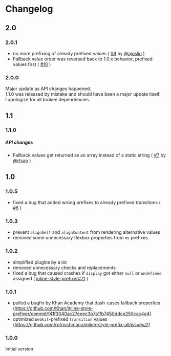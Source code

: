 # Changelog

## 2.0
### 2.0.1
* no more prefixing of already prefixed values ( [#9](https://github.com/rofrischmann/inline-style-prefix-all/pull/9) by [@ajoslin](https://github.com/ajoslin) )
* Fallback value order was reversed back to 1.0.x behavior, prefixed values first ( [#10](https://github.com/rofrischmann/inline-style-prefix-all/issues/10) )

### 2.0.0
Major update as API changes happened. <br>
1.1.0 was released by mistake and should have been a major update itself.<br>
I apologize for all broken dependencies.

## 1.1
### 1.1.0
##### API changes
* Fallback values get returned as an array instead of a static string ( [#7](https://github.com/rofrischmann/inline-style-prefix-all/pull/7) by [@rtsao](https://github.com/rtsao) )

## 1.0
### 1.0.5
* fixed a bug that added wrong prefixes to already prefixed transitions ( [#6](https://github.com/rofrischmann/inline-style-prefix-all/issues/6) )

### 1.0.3
* prevent `alignSelf` and `alignContent` from rendering alternative values
* removed some unnecessary flexbox properties from `ms` prefixes

### 1.0.2
* simplified plugins by a lot
* removed unnecessary checks and replacements
* fixed a bug that caused crashes if `display` got either `null` or `undefined` assigned ( [inline-style-prefixer#71](https://github.com/rofrischmann/inline-style-prefixer/pull/71#issue-139056802) )

### 1.0.1
* pulled a bugfix by Khan Academy that dash-cases fallback properties (https://github.com/Khan/inline-style-prefixer/commit/f41f3040ac27eeec3b7a1fb7450ddce250cac4e4)
* optimized `Webkit`-prefixed `transition` values (https://github.com/rofrischmann/inline-style-prefix-all/issues/2)

### 1.0.0
Initial version
